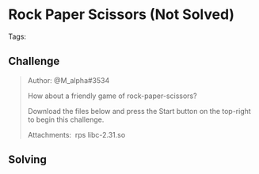 # Rock Paper Scissors (Not Solved)

Tags:

## Challenge

>Author: @M_alpha#3534
>
>How about a friendly game of rock-paper-scissors?
>
>Download the files below and press the Start button on the top-right to begin this challenge.
>
>Attachments:  rps libc-2.31.so




## Solving

